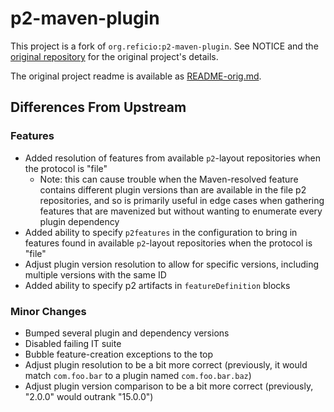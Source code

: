 # p2-maven-plugin

This project is a fork of `org.reficio:p2-maven-plugin`. See NOTICE and the [original repository](https://github.com/reficio/p2-maven-plugin) for the original project's details.

The original project readme is available as [README-orig.md](README-orig.md).

## Differences From Upstream

### Features

- Added resolution of features from available `p2`-layout repositories when the protocol is "file"
  - Note: this can cause trouble when the Maven-resolved feature contains different plugin versions than are available in the file p2 repositories, and so is primarily useful in edge cases when gathering features that are mavenized but without wanting to enumerate every plugin dependency
- Added ability to specify `p2features` in the configuration to bring in features found in available `p2`-layout repositories when the protocol is "file"
- Adjust plugin version resolution to allow for specific versions, including multiple versions with the same ID
- Added ability to specify p2 artifacts in `featureDefinition` blocks

### Minor Changes

- Bumped several plugin and dependency versions
- Disabled failing IT suite
- Bubble feature-creation exceptions to the top
- Adjust plugin resolution to be a bit more correct (previously, it would match `com.foo.bar` to a plugin named `com.foo.bar.baz`)
- Adjust plugin version comparison to be a bit more correct (previously, "2.0.0" would outrank "15.0.0")

#### 
